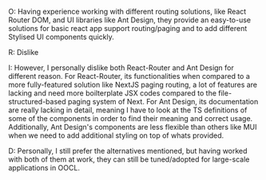 O: Having experience working with different routing solutions, like React Router DOM, and UI libraries like Ant Design, they provide an easy-to-use solutions for basic react app support routing/paging and to add different Stylised UI components quickly.

R: Dislike

I: However, I personally dislike both React-Router and Ant Design for different reason.
For React-Router, its functionalities when compared to a more fully-featured solution like NextJS paging routing, a lot of features are lacking and need more boilterplate JSX codes compared to the file-structured-based paging system of Next.
For Ant Design, its documentation are really lacking in detail, meaning I have to look at the TS definitions of some of the components in order to find their meaning and correct usage. Additionally, Ant Design's components are less flexible than others like MUI when we need to add additional styling on top of whats provided.

D: Personally, I still prefer the alternatives mentioned, but having worked with both of them at work, they can still be tuned/adopted for large-scale applications in OOCL. 
